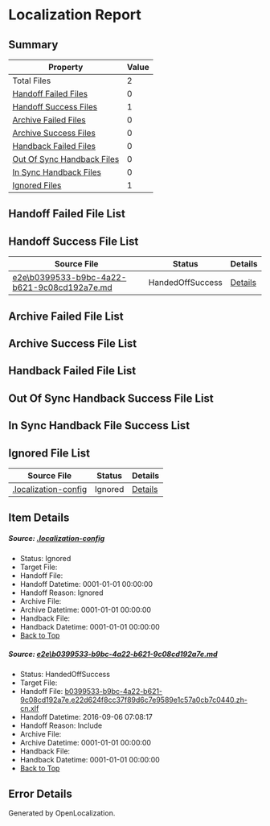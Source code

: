 # <a name='report-top'></a> Localization Report

## Summary
 Property | Value 
 -------- | ----- 
 Total Files | 2
[ Handoff Failed Files ](#handoff-failed-list)| 0
[ Handoff Success Files ](#handoff-success-list)| 1
[ Archive Failed Files ](#archive-failed-list)| 0
[ Archive Success Files ](#archive-success-list)| 0
[ Handback Failed Files ](#handback-failed-list)| 0
[ Out Of Sync Handback Files ](#outofsync-handback-success-list)| 0
[ In Sync Handback Files ](#insync-handback-success-list)| 0
[ Ignored Files ](#ignored-list)| 1

## <a name='handoff-failed-list'></a> Handoff Failed File List

## <a name='handoff-success-list'></a> Handoff Success File List
 Source File | Status | Details 
 ----------- | ------ | ------- 
 [e2e\b0399533-b9bc-4a22-b621-9c08cd192a7e.md](https://github.com/OpenLocalizationTestOrg/ol-test0/blob/1476085cdb6e7bb3aa98a45a83a7a79b4af66797/e2e/b0399533-b9bc-4a22-b621-9c08cd192a7e.md) | HandedOffSuccess | [Details](#78a1bf4af3e8ba616143536f2d613e10054ef4531)

## <a name='archive-failed-list'></a> Archive Failed File List

## <a name='archive-success-list'></a> Archive Success File List

## <a name='handback-failed-list'></a> Handback Failed File List

## <a name='outofsync-handback-success-list'></a> Out Of Sync Handback Success File List

## <a name='insync-handback-success-list'></a> In Sync Handback File Success List

## <a name='ignored-list'></a> Ignored File List
 Source File | Status | Details 
 ----------- | ------ | ------- 
 [.localization-config](https://github.com/OpenLocalizationTestOrg/ol-test0/blob/1476085cdb6e7bb3aa98a45a83a7a79b4af66797/.localization-config) | Ignored | [Details](#3d4f252ac210baf56311d7e97dcc2db10974dbd20)

## Item Details
##### <a name='3d4f252ac210baf56311d7e97dcc2db10974dbd20'></a> Source: [.localization-config](https://github.com/OpenLocalizationTestOrg/ol-test0/blob/1476085cdb6e7bb3aa98a45a83a7a79b4af66797/.localization-config)
* Status: Ignored
* Target File: 
* Handoff File: 
* Handoff Datetime: 0001-01-01 00:00:00
* Handoff Reason: Ignored
* Archive File: 
* Archive Datetime: 0001-01-01 00:00:00
* Handback File: 
* Handback Datetime: 0001-01-01 00:00:00
* [Back to Top](#report-top)

##### <a name='78a1bf4af3e8ba616143536f2d613e10054ef4531'></a> Source: [e2e\b0399533-b9bc-4a22-b621-9c08cd192a7e.md](https://github.com/OpenLocalizationTestOrg/ol-test0/blob/1476085cdb6e7bb3aa98a45a83a7a79b4af66797/e2e/b0399533-b9bc-4a22-b621-9c08cd192a7e.md)
* Status: HandedOffSuccess
* Target File: 
* Handoff File: [b0399533-b9bc-4a22-b621-9c08cd192a7e.e22d624f8cc37f89d6c7e9589e1c57a0cb7c0440.zh-cn.xlf](https://github.com/OpenLocalizationTestOrg/ol-test0-handoff/blob/5c0bf937dc786b9ceeda0175e8787b61b2a5e340/ol-handoff/OpenLocalizationTestOrg/ol-test0-zhcn/ci/ht/b0399533-b9bc-4a22-b621-9c08cd192a7e.e22d624f8cc37f89d6c7e9589e1c57a0cb7c0440.zh-cn.xlf)
* Handoff Datetime: 2016-09-06 07:08:17
* Handoff Reason: Include
* Archive File: 
* Archive Datetime: 0001-01-01 00:00:00
* Handback File: 
* Handback Datetime: 0001-01-01 00:00:00
* [Back to Top](#report-top)


## Error Details

Generated by OpenLocalization.

